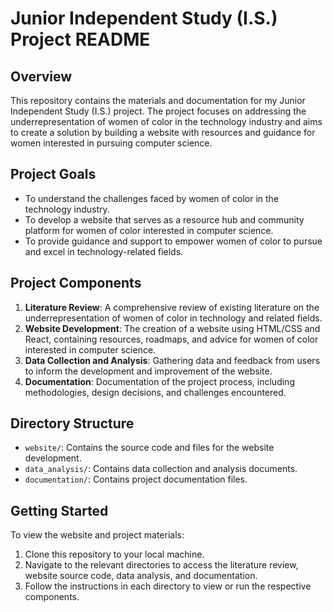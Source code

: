 # Junior Independent Study (I.S.) Project README

## Overview
This repository contains the materials and documentation for my Junior Independent Study (I.S.) project. The project focuses on addressing the underrepresentation of women of color in the technology industry and aims to create a solution by building a website with resources and guidance for women interested in pursuing computer science.

## Project Goals
- To understand the challenges faced by women of color in the technology industry.
- To develop a website that serves as a resource hub and community platform for women of color interested in computer science.
- To provide guidance and support to empower women of color to pursue and excel in technology-related fields.

## Project Components
1. **Literature Review**: A comprehensive review of existing literature on the underrepresentation of women of color in technology and related fields.
2. **Website Development**: The creation of a website using HTML/CSS and React, containing resources, roadmaps, and advice for women of color interested in computer science.
3. **Data Collection and Analysis**: Gathering data and feedback from users to inform the development and improvement of the website.
4. **Documentation**: Documentation of the project process, including methodologies, design decisions, and challenges encountered.

## Directory Structure
- `website/`: Contains the source code and files for the website development.
- `data_analysis/`: Contains data collection and analysis documents.
- `documentation/`: Contains project documentation files.

## Getting Started
To view the website and project materials:
1. Clone this repository to your local machine.
2. Navigate to the relevant directories to access the literature review, website source code, data analysis, and documentation.
3. Follow the instructions in each directory to view or run the respective components.



